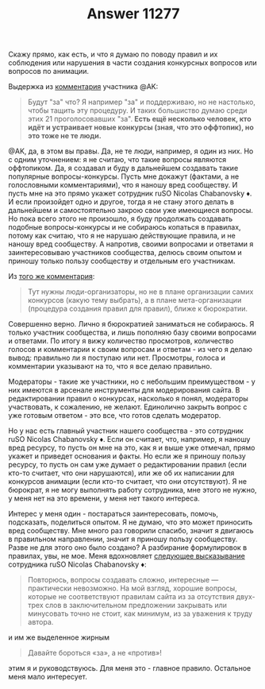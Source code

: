 ﻿---
title: "Answer 11277"
se.owner.user_id: 377637
se.owner.display_name: "Sevastopol&#39;"
se.owner.link: "https://ru.meta.stackoverflow.com/users/377637/sevastopol"
se.answer_id: 11277
se.question_id: 11271
se.post_type: answer
se.is_accepted: False
---
<p>Скажу прямо, как есть, и что я думаю по поводу правил и их соблюдения или нарушения в части создания конкурсных вопросов или вопросов по анимации.</p>
<p>Выдержка из <a href="https://ru.meta.stackoverflow.com/questions/11271/%D0%9D%D1%83%D0%B6%D0%BD%D1%8B-%D0%BB%D0%B8-%D0%BF%D1%81%D0%B5%D0%B2%D0%B4%D0%BE-%D0%BA%D0%BE%D0%BD%D0%BA%D1%83%D1%80%D1%81%D1%8B#comment48131_11271">комментария</a> участника @AK:</p>
<blockquote>
<p>Будут &quot;за&quot; что? Я например &quot;за&quot; и поддерживаю, но не настолько, чтобы
тащить эту процедуру. И таких большиство думаю среди этих 21
проголосовавших &quot;за&quot;. <strong>Есть ещё несколько человек, кто идёт и
устраивает новые конкурсы (зная, что это оффтопик), но это тоже не те
люди.</strong></p>
</blockquote>
<p>@AK, да, в этом вы правы. Да, не те люди, например, я один из них. Но с одним уточнением: я не считаю, что такие вопросы являются оффтопиком. Да, я создавал и буду в дальнейшем создавать такие популярные вопросы-конкурсы. Пусть мне докажут (фактами, а не голословными комментариями), что я наношу вред сообществу. И пусть мне на это прямо укажет сотрудник ruSO Nicolas Chabanovsky ♦. И если произойдет одно и другое, тогда я не стану этого делать в дальнейшем и самостоятельно закрою свои уже имеющиеся вопросы. Но пока всего этого не произошло, я буду продолжать создавать подобные вопросы-конкурсы и не собираюсь копаться в правилах, потому как считаю, что я не нарушаю действующие правила, и не наношу вред сообществу. А напротив, своими вопросами и ответами я заинтересовываю участников сообщества, делюсь своим опытом и приношу только пользу сообществу и отдельным его участникам.</p>
<p>Из <a href="https://ru.meta.stackoverflow.com/questions/11271/%D0%9D%D1%83%D0%B6%D0%BD%D1%8B-%D0%BB%D0%B8-%D0%BF%D1%81%D0%B5%D0%B2%D0%B4%D0%BE-%D0%BA%D0%BE%D0%BD%D0%BA%D1%83%D1%80%D1%81%D1%8B#comment48131_11271">того же комментария</a>:</p>
<blockquote>
<p>Тут нужны люди-организаторы, но не в плане организации самих конкурсов
(какую тему выбрать), а в плане мета-организации (процедура создания
правил для правил), ближе к бюрократии.</p>
</blockquote>
<p>Совершенно верно. Лично я бюрократией заниматься не собираюсь. Я только участник сообщества, и лишь пополняю базу своими вопросами и ответами. По итогу я вижу количество просмотров, количество голосов и комментарии к своим вопросам и ответам - из чего я делаю вывод: правильно ли я поступаю или нет. Просмотры, голоса и комментарии указывают на то, что я все делаю правильно.</p>
<p>Модераторы - такие же участники, но с небольшим преимуществом - у них имеются в арсенале инструменты для модерирования сайта. В редактировании правил о конкурсах, насколько я понял, модераторы участвовать, к сожалению, не желают. Единолично закрыть вопрос с уже готовым ответом - это все, что готов сделать модератор.</p>
<p>Но у нас есть главный участник нашего сообщества - это сотрудник ruSO Nicolas Chabanovsky ♦. Если он считает, что, например, я наношу вред ресурсу, то пусть он мне на это, как я и выше уже отмечал, прямо укажет и приведет основания и факты. Но если же я приношу пользу ресурсу, то пусть он сам уже думает о редактировании правил (если кто-то считает, что они нарушаются), или же об их написании для конкурсов анимации (если кто-то считает, что они отсутствуют). Я не бюрократ, я не могу выполнять работу сотрудника, мне этого не нужно, у меня нет на это времени, у меня нет такого интереса.</p>
<p>Интерес у меня один - постараться заинтересовать, помочь, подсказать, поделиться опытом. Я не думаю, что это может приносить вред сообществу. Мне много раз говорили спасибо, значит я двигаюсь в правильном направлении, значит я приношу пользу сообществу. Разве не для этого оно было создано? А разбирание формулировок в правилах, увы, не мое. Меня вдохновляет <a href="https://ru.meta.stackoverflow.com/a/10374/377637">следующее высказывание</a> сотрудника ruSO Nicolas Chabanovsky ♦:</p>
<blockquote>
<p>Повторюсь, вопросы создавать сложно, интересные — практически
невозможно. На мой взгляд, хорошие вопросы, которые не соответствуют
правилам сайта из за отсутствия двух-трех слов в заключительном
предложении закрывать или минусовать точно не стоит, как минимум, из
за уважения к труду автора.</p>
</blockquote>
<p>и им же выделенное жирным</p>
<blockquote>
<p>Давайте бороться «за», а не «против»!</p>
</blockquote>
<p>этим я и руководствуюсь. Для меня это - главное правило. Остальное меня мало интересует.</p>
